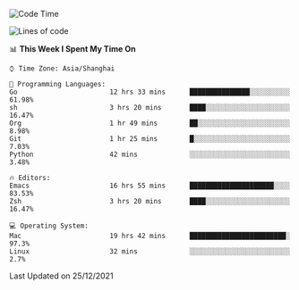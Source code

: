 <!--START_SECTION:waka-->
![Code Time](http://img.shields.io/badge/Code%20Time-518%20hrs%2040%20mins-blue)

![Lines of code](https://img.shields.io/badge/From%20Hello%20World%20I%27ve%20Written-22%20Thousand%20lines%20of%20code-blue)

📊 **This Week I Spent My Time On** 

```text
⌚︎ Time Zone: Asia/Shanghai

💬 Programming Languages: 
Go                       12 hrs 33 mins      ███████████████░░░░░░░░░░   61.98% 
sh                       3 hrs 20 mins       ████░░░░░░░░░░░░░░░░░░░░░   16.47% 
Org                      1 hr 49 mins        ██░░░░░░░░░░░░░░░░░░░░░░░   8.98% 
Git                      1 hr 25 mins        █░░░░░░░░░░░░░░░░░░░░░░░░   7.03% 
Python                   42 mins             ░░░░░░░░░░░░░░░░░░░░░░░░░   3.48%

🔥 Editors: 
Emacs                    16 hrs 55 mins      █████████████████████░░░░   83.53% 
Zsh                      3 hrs 20 mins       ████░░░░░░░░░░░░░░░░░░░░░   16.47%

💻 Operating System: 
Mac                      19 hrs 42 mins      ████████████████████████░   97.3% 
Linux                    32 mins             ░░░░░░░░░░░░░░░░░░░░░░░░░   2.7%

```


 Last Updated on 25/12/2021
<!--END_SECTION:waka-->

